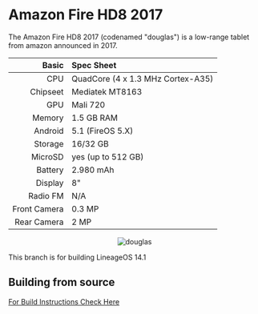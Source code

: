 # Amazon Fire HD8 2017

The Amazon Fire HD8 2017 (codenamed "douglas") is a low-range tablet from amazon announced in 2017.

Basic   | Spec Sheet
-------:|:--------------------------------------------------
CPU     | QuadCore (4 x 1.3 MHz Cortex-A35)
Chipseet| Mediatek MT8163
GPU     | Mali 720
Memory  | 1.5 GB RAM
Android | 5.1 (FireOS 5.X)
Storage | 16/32 GB
MicroSD | yes (up to 512 GB)
Battery | 2.980 mAh
Display | 8"
Radio FM| N/A
Front Camera  | 0.3 MP
Rear Camera  | 2 MP

<p align="center">
  <img src="https://media.wired.com/photos/5a2b2d4ea850e23a4736f3be/master/w_582,c_limit/amazonfire-TA.jpg" alt="douglas"/>
</p>

This branch is for building LineageOS 14.1

## Building from source
[For Build Instructions Check Here](https://github.com/douglas-development/android_vendor_amazon_douglas/blob/cm-14.1/BUILDING.md)

